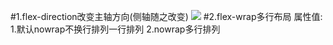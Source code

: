 #1.flex-direction改变主轴方向(侧轴随之改变)
![](./images/flex-direction.png)
#2.flex-wrap多行布局
属性值:
1.默认nowrap不换行排列一行排列
2.nowrap多行排列